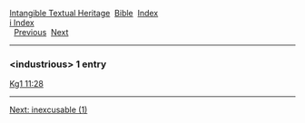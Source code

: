 [Intangible Textual Heritage](../../index)  [Bible](../index) 
[Index](index)   
[i Index](_i_)  
  [Previous](c05812)  [Next](c05814) 

------------------------------------------------------------------------

### &lt;industrious&gt; 1 entry

[Kg1 11:28](../kjv/kg1011.htm#028)  

------------------------------------------------------------------------

[Next: inexcusable (1)](c05814)
